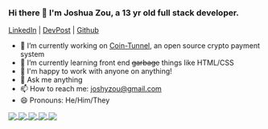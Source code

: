 ### Hi there 👋 I'm Joshua Zou, a 13 yr old full stack developer.
[LinkedIn](https://www.linkedin.com/in/joshua-zou/)   |   [DevPost](https://devpost.com/Joshua-Zou)  |   [Github](https://github.com/Joshua-Zou)

- 🔭 I’m currently working on [Coin-Tunnel](https://www.coin-tunnel.ml), an open source crypto payment system
- 🌱 I’m currently learning front end ~~garbage~~ things like HTML/CSS
- 👯 I'm happy to work with anyone on anything!
- 💬 Ask me anything
- 📫 How to reach me: joshyzou@gmail.com
- 😄 Pronouns: He/Him/They

<a href="https://github.com/Joshua-Zou/">
  <img align="center" src="https://github-readme-stats.vercel.app/api/top-langs/?username=Joshua-Zou&langs_count=3&theme=react" />
</a>
<a href="https://github.com/Joshua-Zou">
  <img align="center" src="https://github-readme-stats.vercel.app/api?username=Joshua-Zou&theme=react" />
</a>
<a href="https://github.com/Joshua-Zou">
  <img align="center" src="https://github-readme-stats.vercel.app/api/wakatime?username=Joshua_Zou&theme=react"/>
</a>
<a href="https://github.com/Joshua-Zou/Coin-Tunnel">
  <img align="center" src="https://github-readme-stats.vercel.app/api/pin/?username=Joshua-Zou&repo=Coin-Tunnel&theme=react" />
</a>
<a href="https://github.com/Joshua-Zou/DynamicDerma">
  <img align="center" src="https://github-readme-stats.vercel.app/api/pin/?username=Joshua-Zou&repo=DynamicDerma&theme=react" />
</a>
